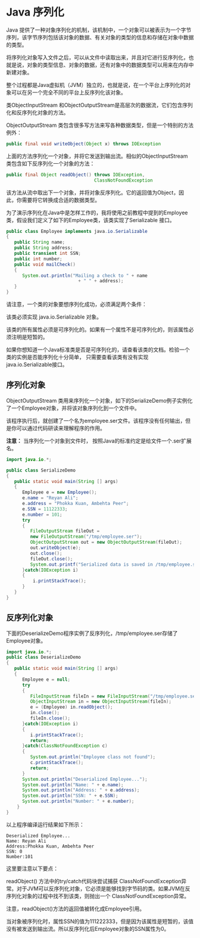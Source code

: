 # Java 序列化

Java 提供了一种对象序列化的机制，该机制中，一个对象可以被表示为一个字节序列，该字节序列包括该对象的数据、有关对象的类型的信息和存储在对象中数据的类型。

将序列化对象写入文件之后，可以从文件中读取出来，并且对它进行反序列化，也就是说，对象的类型信息、对象的数据，还有对象中的数据类型可以用来在内存中新建对象。

整个过程都是Java虚拟机（JVM）独立的，也就是说，在一个平台上序列化的对象可以在另一个完全不同的平台上反序列化该对象。

类ObjectInputStream 和ObjectOutputStream是高层次的数据流，它们包含序列化和反序列化对象的方法。

ObjectOutputStream 类包含很多写方法来写各种数据类型，但是一个特别的方法例外：

```java
public final void writeObject(Object x) throws IOException
```

上面的方法序列化一个对象，并将它发送到输出流。相似的ObjectInputStream 类包含如下反序列化一个对象的方法：

```java
public final Object readObject() throws IOException, 
                                 ClassNotFoundException
```

该方法从流中取出下一个对象，并将对象反序列化。它的返回值为Object，因此，你需要将它转换成合适的数据类型。

为了演示序列化在Java中是怎样工作的，我将使用之前教程中提到的Employee类，假设我们定义了如下的Employee类，该类实现了Serializable 接口。

```java
public class Employee implements java.io.Serializable
{
   public String name;
   public String address;
   public transient int SSN;
   public int number;
   public void mailCheck()
   {
      System.out.println("Mailing a check to " + name
                           + " " + address);
   }
}
```

请注意，一个类的对象要想序列化成功，必须满足两个条件：

该类必须实现 java.io.Serializable 对象。

该类的所有属性必须是可序列化的。如果有一个属性不是可序列化的，则该属性必须注明是短暂的。

如果你想知道一个Java标准类是否是可序列化的，请查看该类的文档。检验一个类的实例是否能序列化十分简单， 只需要查看该类有没有实现java.io.Serializable接口。

## 序列化对象

ObjectOutputStream 类用来序列化一个对象，如下的SerializeDemo例子实例化了一个Employee对象，并将该对象序列化到一个文件中。

该程序执行后，就创建了一个名为employee.ser文件。该程序没有任何输出，但是你可以通过代码研读来理解程序的作用。

**注意：** 当序列化一个对象到文件时， 按照Java的标准约定是给文件一个.ser扩展名。

```java
import java.io.*;

public class SerializeDemo
{
   public static void main(String [] args)
   {
      Employee e = new Employee();
      e.name = "Reyan Ali";
      e.address = "Phokka Kuan, Ambehta Peer";
      e.SSN = 11122333;
      e.number = 101;
      try
      {
         FileOutputStream fileOut =
         new FileOutputStream("/tmp/employee.ser");
         ObjectOutputStream out = new ObjectOutputStream(fileOut);
         out.writeObject(e);
         out.close();
         fileOut.close();
         System.out.printf("Serialized data is saved in /tmp/employee.ser");
      }catch(IOException i)
      {
          i.printStackTrace();
      }
   }
}
```

## 反序列化对象

下面的DeserializeDemo程序实例了反序列化，/tmp/employee.ser存储了Employee对象。

```java
import java.io.*;
public class DeserializeDemo
{
   public static void main(String [] args)
   {
      Employee e = null;
      try
      {
         FileInputStream fileIn = new FileInputStream("/tmp/employee.ser");
         ObjectInputStream in = new ObjectInputStream(fileIn);
         e = (Employee) in.readObject();
         in.close();
         fileIn.close();
      }catch(IOException i)
      {
         i.printStackTrace();
         return;
      }catch(ClassNotFoundException c)
      {
         System.out.println("Employee class not found");
         c.printStackTrace();
         return;
      }
      System.out.println("Deserialized Employee...");
      System.out.println("Name: " + e.name);
      System.out.println("Address: " + e.address);
      System.out.println("SSN: " + e.SSN);
      System.out.println("Number: " + e.number);
    }
}
```

以上程序编译运行结果如下所示：

```
Deserialized Employee...
Name: Reyan Ali
Address:Phokka Kuan, Ambehta Peer
SSN: 0
Number:101
```

这里要注意以下要点：

readObject() 方法中的try/catch代码块尝试捕获 ClassNotFoundException异常。对于JVM可以反序列化对象，它必须是能够找到字节码的类。如果JVM在反序列化对象的过程中找不到该类，则抛出一个 ClassNotFoundException异常。

注意，readObject()方法的返回值被转化成Employee引用。

当对象被序列化时，属性SSN的值为111222333，但是因为该属性是短暂的，该值没有被发送到输出流。所以反序列化后Employee对象的SSN属性为0。